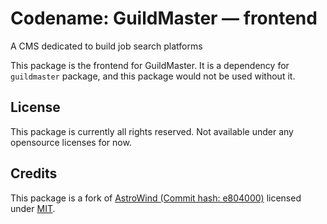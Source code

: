 # Codename: GuildMaster ― frontend

A CMS dedicated to build job search platforms

This package is the frontend for GuildMaster. It is a dependency for `guildmaster` package, and this package would not be used without it.

## License

This package is currently all rights reserved. Not available under any opensource licenses for now.

## Credits

This package is a fork of [AstroWind (Commit hash: e804000)](https://github.com/onwidget/astrowind/tree/e804000c0d80813301917a7dca89aaf165fa5151) licensed under [MIT](https://github.com/onwidget/astrowind/blob/e804000c0d80813301917a7dca89aaf165fa5151/LICENSE.md).
